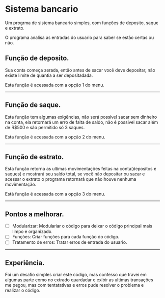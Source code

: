 # Sistema bancario
Um progrma de sistema bancario simples, com funções de deposito, saque e extrato.

O programa analisa as entradas do usuario para saber se estão certas ou não.

## Função de deposito.
Sua conta começa zerada, então antes de sacar você deve depositar, não existe limite de quantia a ser depositadada.

Esta função é acessada com a opção 1 do menu.
***
## Função de saque.
Esta função tem algumas exigências, não será possivel sacar sem dinheiro na conta, ela retornará um erro de falta de saldo, não é 
possivel sacar além de R$500 e são permitido só 3 saques.

Esta função é acessada com a opção 2 do menu.
***
## Função de estrato.
Esta função retorna as ultimas movimentações feitas na conta(depositos e saques) e mostrará seu saldo total, se você não depositar ou sacar e
acessar o extrato o programa retornará que não houve nenhuma movimentação.

Está função é acessada com a opção 3 do menu.
***
## Pontos a melhorar.
- [ ] Modularizar: Modulariar o código para deixar o código principal mais limpo e organizado.
- [ ] Funções: Criar funções para cada função do código.
- [ ] Tratamento de erros: Tratar erros de entrada do usuario.
***
## Experiência.
Foi um desafio simples criar este código, mas confesso que travei em algumas parte como no extrado quardadar e exibir as ultimas transações 
me pegou, mas com tentatativas e erros pude resolver o problema e realizar o código.
